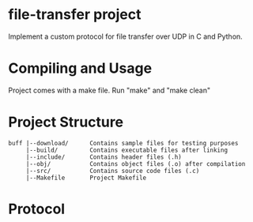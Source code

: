 # file-transfer project
Implement a custom protocol for file transfer over UDP in C and Python. 

# Compiling and Usage
Project comes with a make file. 
Run "make" and "make clean"

# Project Structure
```
buff |--download/      Contains sample files for testing purposes
     |--build/         Contains executable files after linking
     |--include/       Contains header files (.h)
     |--obj/           Contains object files (.o) after compilation
     |--src/           Contains source code files (.c)
     |--Makefile       Project Makefile
```

# Protocol
